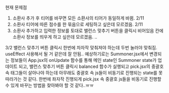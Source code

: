 현재 문제점 
1. 소환사 추가 후 티어를 바꾸면 모든 소환사의 티어가 동일하게 바뀜. 2/11
2. 소환사 티어에 따른 점수를 한 묶음으로 세팅하고 싶은데 모르겠음. 2/11
3. 소환사 추가하고 입력한 정보를 토대로 밸런스 맞추기 버튼을 클릭시 비어있음 칸에 소환사 정보를 띄우게 하고 싶은데 모르겠음. ..

3/2
밸런스 맞추기 버튼 클릭시 한번에 차자작 맞춰져야 하는데 두번 눌러야 맞춰짐. useEffect 사용해서 될 거 같은데 잘 안됨..
예상하기로는 Summoner.jsx에서 변경되는 정보들이 App.jsx의 onUpdate 함수를 통해 메인 state인 Summoner state가 업데이트 되고, 밸런스 맞추기 버튼 클릭시 balanced 함수가 실행되고 pick.jsx의 중괄호 속 태그들이 살아나야 하는데 아무래도 중괄호 속 js들이 비동기로 진행되는 state를 못 따라가는 것 같다.
한번에 좌자작 진행되게 pick.jsx 속 중괄호 js들을 비동기로 진행할 수 있게 바꾸는 방법을 찾아봐야 할 것 같다..ㅠㅠ
